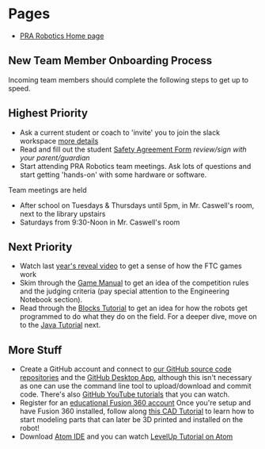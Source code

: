 # Pages
* [PRA Robotics Home page](/)

## New Team Member Onboarding Process

Incoming team members should complete the following steps to get up to speed.

## Highest Priority
* Ask a current student or coach to 'invite' you to join the slack workspace [more details](./communications.html)
* Read and fill out the student [Safety Agreement Form](https://docs.google.com/document/d/1DEZTf5IYDHbeY0EzAF4iQCYHgVSQjJzW6hGhu74798E/edit?usp=sharing) *review/sign with your parent/guardian*
* Start attending PRA Robotics team meetings.  Ask lots of questions and start getting 'hands-on' with some hardware or software.

Team meetings are held 
* After school on Tuesdays & Thursdays until 5pm, in Mr. Caswell's room, next to the library upstairs
* Saturdays from 9:30-Noon in Mr. Caswell's room


## Next Priority
* Watch last [year's reveal video](https://youtu.be/rR4gR4l2XA8?t=128) to get a sense of how the FTC games work 
* Skim through the [Game Manual](https://www.firstinspires.org/resource-library/ftc/game-and-season-info) to get an idea of the competition rules and the judging criteria (pay special attention to the Engineering Notebook section).
* Read through the [Blocks Tutorial](https://github.com/FIRST-Tech-Challenge/SKYSTONE/wiki/Blocks-Tutorial) to get an idea for how the robots get programmed to do what they do on the field.  For a deeper dive, move on to the [Java Tutorial](https://github.com/FIRST-Tech-Challenge/SKYSTONE/wiki/OnBot-Java-Tutorial) next.

## More Stuff
* Create a GitHub account and connect to [our GitHub source code repositories](https://github.com/PRA-Robotics) and the [GitHub Desktop App](https://desktop.github.com), although this isn't necessary as one can use the command line tool to upload/download and commit code. There's also [GitHub YouTube tutorials](https://www.youtube.com/githubguides) that you can watch.
* Register for an [educational Fusion 360 account](https://www.autodesk.com/products/fusion-360/students-teachers-educators)
Once you're setup and have Fusion 360 installed, follow along [this CAD Tutorial](https://youtu.be/A5bc9c3S12g) to learn how
to start modeling parts that can later be 3D printed and installed on the robot!
* Download [Atom IDE](https://ide.atom.io) and you can watch [LevelUp Tutorial on Atom](https://www.youtube.com/watch?v=EyG20hhON6E)

